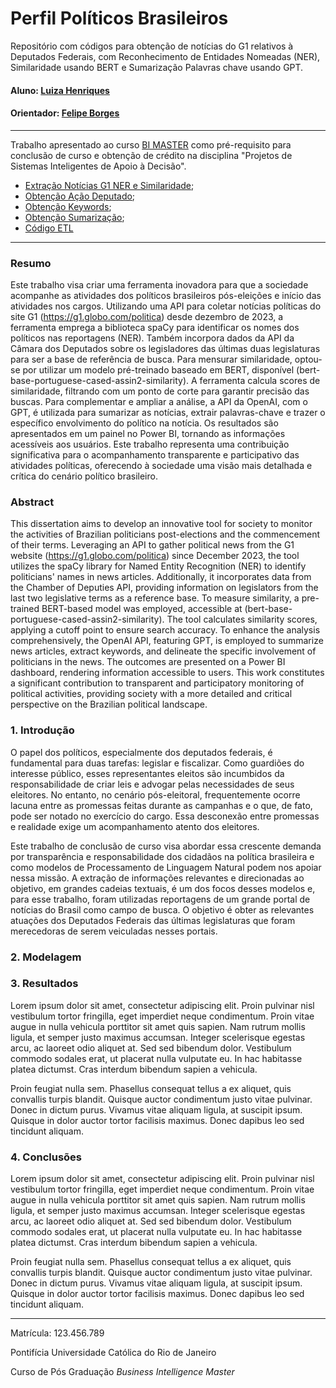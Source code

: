# Perfil Políticos Brasileiros
Repositório com códigos para obtenção de notícias do G1 relativos à Deputados Federais, com Reconhecimento de Entidades Nomeadas (NER), Similaridade usando BERT e Sumarização Palavras chave usando GPT.


#### Aluno: [Luiza Henriques](https://github.com/luizahenriques)
#### Orientador: [Felipe Borges](https://github.com/FelipeBorgesC)


---

Trabalho apresentado ao curso [BI MASTER](https://ica.puc-rio.ai/bi-master) como pré-requisito para conclusão de curso e obtenção de crédito na disciplina "Projetos de Sistemas Inteligentes de Apoio à Decisão".
- [Extração Notícias G1 NER e Similaridade](2024_01_19ExtraçãoNotíciasG1SpicyIncremental.ipynb);
- [Obtenção Ação Deputado](Deputados_AçãodoDeputado.ipynb);
- [Obtenção Keywords](Deputados_keywords.ipynb);
- [Obtenção Sumarização](Deputados_SumarizarNoticias2.ipynb);
- [Código ETL](ETLNoticiasEmpilhadas.ipynb)



---

### Resumo

Este trabalho visa criar uma ferramenta inovadora para que a sociedade acompanhe as atividades dos políticos brasileiros pós-eleições e início das atividades nos cargos. Utilizando uma API para coletar notícias políticas do site G1 (https://g1.globo.com/politica) desde dezembro de 2023, a ferramenta emprega a biblioteca spaCy para identificar os nomes dos políticos nas reportagens (NER). Também incorpora dados da API da Câmara dos Deputados sobre os legisladores das últimas duas legislaturas para ser a base de referência de busca. Para mensurar similaridade, optou-se por utilizar um modelo pré-treinado baseado em BERT, disponível (bert-base-portuguese-cased-assin2-similarity). A ferramenta calcula scores de similaridade, filtrando com um ponto de corte para garantir precisão das buscas. Para complementar e ampliar a análise, a API da OpenAI, com o GPT, é utilizada para sumarizar as notícias, extrair palavras-chave e trazer o específico envolvimento do político na notícia. Os resultados são apresentados em um painel no Power BI, tornando as informações acessíveis aos usuários. Este trabalho representa uma contribuição significativa para o acompanhamento transparente e participativo das atividades políticas, oferecendo à sociedade uma visão mais detalhada e crítica do cenário político brasileiro.

### Abstract

This dissertation aims to develop an innovative tool for society to monitor the activities of Brazilian politicians post-elections and the commencement of their terms. Leveraging an API to gather political news from the G1 website (https://g1.globo.com/politica) since December 2023, the tool utilizes the spaCy library for Named Entity Recognition (NER) to identify politicians' names in news articles. Additionally, it incorporates data from the Chamber of Deputies API, providing information on legislators from the last two legislative terms as a reference base. To measure similarity, a pre-trained BERT-based model was employed, accessible at (bert-base-portuguese-cased-assin2-similarity). The tool calculates similarity scores, applying a cutoff point to ensure search accuracy. To enhance the analysis comprehensively, the OpenAI API, featuring GPT, is employed to summarize news articles, extract keywords, and delineate the specific involvement of politicians in the news. The outcomes are presented on a Power BI dashboard, rendering information accessible to users. This work constitutes a significant contribution to transparent and participatory monitoring of political activities, providing society with a more detailed and critical perspective on the Brazilian political landscape.

### 1. Introdução

O papel dos políticos, especialmente dos deputados federais, é fundamental para duas tarefas: legislar e fiscalizar. Como guardiões do interesse público, esses representantes eleitos são incumbidos da responsabilidade de criar leis e advogar pelas necessidades de seus eleitores. No entanto, no cenário pós-eleitoral, frequentemente ocorre lacuna entre as promessas feitas durante as campanhas e o que, de fato, pode ser notado no exercício do cargo. Essa desconexão entre promessas e realidade exige um acompanhamento atento dos eleitores.

Este trabalho de conclusão de curso visa abordar essa crescente demanda por transparência e responsabilidade dos cidadãos na política brasileira e como modelos de Processamento de Linguagem Natural podem nos apoiar nessa missão. A extração de informações relevantes e direcionadas ao objetivo, em grandes cadeias textuais, é um dos focos desses modelos e, para esse trabalho, foram utilizadas reportagens de um grande portal de notícias do Brasil como campo de busca. O objetivo é obter as relevantes atuações dos Deputados Federais das últimas legislaturas que foram merecedoras de serem veiculadas nesses portais.

### 2. Modelagem



### 3. Resultados

Lorem ipsum dolor sit amet, consectetur adipiscing elit. Proin pulvinar nisl vestibulum tortor fringilla, eget imperdiet neque condimentum. Proin vitae augue in nulla vehicula porttitor sit amet quis sapien. Nam rutrum mollis ligula, et semper justo maximus accumsan. Integer scelerisque egestas arcu, ac laoreet odio aliquet at. Sed sed bibendum dolor. Vestibulum commodo sodales erat, ut placerat nulla vulputate eu. In hac habitasse platea dictumst. Cras interdum bibendum sapien a vehicula.

Proin feugiat nulla sem. Phasellus consequat tellus a ex aliquet, quis convallis turpis blandit. Quisque auctor condimentum justo vitae pulvinar. Donec in dictum purus. Vivamus vitae aliquam ligula, at suscipit ipsum. Quisque in dolor auctor tortor facilisis maximus. Donec dapibus leo sed tincidunt aliquam.

### 4. Conclusões

Lorem ipsum dolor sit amet, consectetur adipiscing elit. Proin pulvinar nisl vestibulum tortor fringilla, eget imperdiet neque condimentum. Proin vitae augue in nulla vehicula porttitor sit amet quis sapien. Nam rutrum mollis ligula, et semper justo maximus accumsan. Integer scelerisque egestas arcu, ac laoreet odio aliquet at. Sed sed bibendum dolor. Vestibulum commodo sodales erat, ut placerat nulla vulputate eu. In hac habitasse platea dictumst. Cras interdum bibendum sapien a vehicula.

Proin feugiat nulla sem. Phasellus consequat tellus a ex aliquet, quis convallis turpis blandit. Quisque auctor condimentum justo vitae pulvinar. Donec in dictum purus. Vivamus vitae aliquam ligula, at suscipit ipsum. Quisque in dolor auctor tortor facilisis maximus. Donec dapibus leo sed tincidunt aliquam.

---

Matrícula: 123.456.789

Pontifícia Universidade Católica do Rio de Janeiro

Curso de Pós Graduação *Business Intelligence Master*
